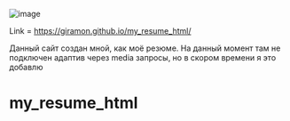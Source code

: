 
![image](https://github.com/user-attachments/assets/22003f0f-bd87-41fe-95eb-d181e49c1e45)

Link = https://giramon.github.io/my_resume_html/

Данный сайт создан мной, как моё резюме. На данный момент там не подключен адаптив через media запросы, но в скором времени я это добавлю


# my_resume_html
